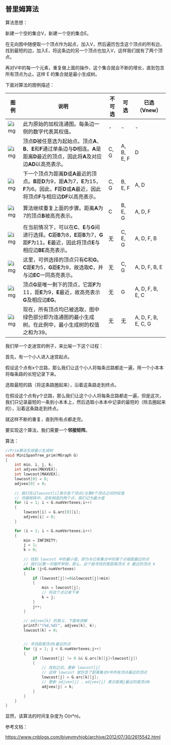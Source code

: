 ## 普里姆算法

算法思想：

新建一个空的集合V，新建一个空的集合E。

在无向图中随便取一个顶点作为起点，加入V，然后遍历包含这个顶点的所有边，找到最短的边，加入E，将这条边的另一个顶点也加入V，这样我们就有了两个顶点。

再对V中的每一个元素，重复做上面的操作，这个集合就会不断的增长，直到包含所有顶点为止。这样 E 的集合就是最小生成树。

下面对算法的图例描述：

| 图例                                                         | 说明                                                         | 不可选 | 可选       | 已选（Vnew）        |
| ------------------------------------------------------------ | ------------------------------------------------------------ | ------ | ---------- | ------------------- |
| ![img](https://pic002.cnblogs.com/images/2012/426620/2012073015154494.png) | 此为原始的加权连通图。每条边一侧的数字代表其权值。           | -      | -          | -                   |
| ![img](https://pic002.cnblogs.com/images/2012/426620/2012073015175038.png) | 顶点**D**被任意选为起始点。顶点**A**、**B**、**E**和**F**通过单条边与**D**相连。**A**是距离**D**最近的顶点，因此将**A**及对应边**AD**以高亮表示。 | C, G   | A, B, E, F | D                   |
| ![img](https://pic002.cnblogs.com/images/2012/426620/2012073016090032.png) | 下一个顶点为距离**D**或**A**最近的顶点。**B**距**D**为9，距**A**为7，**E**为15，**F**为6。因此，**F**距**D**或**A**最近，因此将顶点**F**与相应边**DF**以高亮表示。 | C, G   | B, E, F    | A, D                |
| ![img](https://pic002.cnblogs.com/images/2012/426620/2012073016130394.png) | 算法继续重复上面的步骤。距离**A**为7的顶点**B**被高亮表示。  | C      | B, E, G    | A, D, F             |
| ![img](https://pic002.cnblogs.com/images/2012/426620/2012073016143177.png) | 在当前情况下，可以在**C**、**E**与**G**间进行选择。**C**距**B**为8，**E**距**B**为7，**G**距**F**为11。**E**最近，因此将顶点**E**与相应边**BE**高亮表示。 | 无     | C, E, G    | A, D, F, B          |
| ![img](https://pic002.cnblogs.com/images/2012/426620/2012073016154616.png) | 这里，可供选择的顶点只有**C**和**G**。**C**距**E**为5，**G**距**E**为9，故选取**C**，并与边**EC**一同高亮表示。 | 无     | C, G       | A, D, F, B, E       |
| ![img](https://pic002.cnblogs.com/images/2012/426620/2012073016114494.png) | 顶点**G**是唯一剩下的顶点，它距**F**为11，距**E**为9，**E**最近，故高亮表示**G**及相应边**EG**。 | 无     | G          | A, D, F, B, E, C    |
| ![img](https://pic002.cnblogs.com/images/2012/426620/2012073016100874.png) | 现在，所有顶点均已被选取，图中绿色部分即为连通图的最小生成树。在此例中，最小生成树的权值之和为39。 | 无     | 无         | A, D, F, B, E, C, G |

 

我们举一个走迷宫的例子，来比喻一下这个过程：

首先，有一个小人进入迷宫起点。

假设这个点有x个岔路，那么我们让这个小人将每条岔路都走一遍，用一个小本本将每条路的长短记录下来。

选取最短的路（将这条路圈起来），沿着这条路走到终点。

在假设这个点有y个岔路，那么我们让这个小人将每条岔路都走一遍，但是这次，我们只记录最短的一条到小本本上，然后选取小本本中记录的最短的（除去圈起来的），沿着这条路走到终点。

就这样不断的重复，直到所有点都走完。



要实现这个算法，我们需要一个**邻接矩阵**。

算法：

```c
//Prim算法生成最小生成树
void MiniSpanTree_prim(MGraph G)
{
    int min, i, j, k;
    int adjvex[MAXVEX];
    int lowcost[MAXVEX];
    lowcost[0] = 0;
    adjvex[0] = 0;
    
    // 我们先让lowcost[i]表示各个顶点i与第0个顶点之间的权值
    // 邻接矩阵中，没有相连的两个点，我们记为最大值
    for (i = 1; i < G.numVertexes;i++)
    {
        lowcost[i] = G.arc[0][i];
        adjvex[i] = 0; 
    }

    for (i = 1; i < G.numVertexes;i++)
    {
        min = INFINITY;
        j = 1;
        k = 0;
        
        // 找到 lowcost 中的最小值，即为与已有集合中的某个点相距最近的点
        // 我们以第一次循环举例，那么，这个就寻找的是距离顶点 0 最近的顶点 k
        while (j<G.numVertexes)
        {
            if (lowcost[j]!=0&&lowcost[j]<min)
            {
                min = lowcost[j];
                // 将这个点记录下来
                k = j;
            }
            j++;
        }
        
        // adjvex[k] 的意义，下面有讲解
        printf("(%d,%d)", adjvex[k], k);
        lowcost[k] = 0;


        // 寻找距离顶点k最近的点
        for (j = 1; j < G.numVertexes;j++)
        {
            if (lowcost[j] != 0 && G.arc[k][j]<lowcost[j])    
            {
                // 找到之后，更新 lowcost[j]
                // 这样 lowcost 就包含了距离集合V中所有顶点最近的顶点
                lowcost[j] = G.arc[k][j];
                // 更新 adjvex[j] ，adjvex[j] 表示距离j最近的是顶点k
                adjvex[j] = k;
            }
        }
    }
}

```



显然，该算法的时间复杂度为 O(n*n)。



参考文档：

https://www.cnblogs.com/biyeymyhjob/archive/2012/07/30/2615542.html